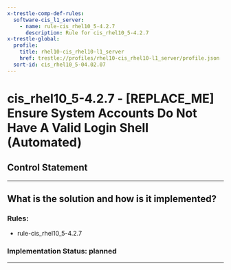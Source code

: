```yaml
---
x-trestle-comp-def-rules:
  software-cis_l1_server:
    - name: rule-cis_rhel10_5-4.2.7
      description: Rule for cis_rhel10_5-4.2.7
x-trestle-global:
  profile:
    title: rhel10-cis_rhel10-l1_server
    href: trestle://profiles/rhel10-cis_rhel10-l1_server/profile.json
  sort-id: cis_rhel10_5-04.02.07
---
```


# cis_rhel10_5-4.2.7 - \[REPLACE_ME\] Ensure System Accounts Do Not Have A Valid Login Shell (Automated)

## Control Statement

______________________________________________________________________

## What is the solution and how is it implemented?

<!-- For implementation status enter one of: implemented, partial, planned, alternative, not-applicable -->

<!-- Note that the list of rules under ### Rules: is read-only and changes will not be captured after assembly to JSON -->

<!-- Add control implementation description here for control: cis_rhel10_5-4.2.7 -->

### Rules:

  - rule-cis_rhel10_5-4.2.7

### Implementation Status: planned

______________________________________________________________________
